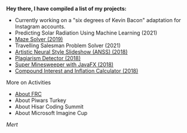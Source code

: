 
**Hey there, I have compiled a list of my projects:**

- Currently working on a "six degrees of Kevin Bacon" adaptation for Instagram accounts.
- Predicting Solar Radiation Using Machine Learning (2021)
- [Maze Solver (2019)](https://github.com/mertgerdan/personal-projects/tree/cs-p-project)
- Travelling Salesman Problem Solver (2021)
- [Artistic Neural Style Slideshow (ANSS) (2018)](https://github.com/hisarcs/neural-style-transfer)
- [Plagiarism Detector (2018)](https://github.com/mertgerdan/personal-projects/tree/plagiarismdetector)
- [Super Minesweeper with JavaFX (2018)](https://github.com/mertgerdan/personal-projects/tree/minesweeper)
- [Compound Interest and Inflation Calculator (2018)](https://github.com/mertgerdan/personal-projects/tree/compinterestcalc)




More on Activities
- [About FRC](frc.html)
- About Piwars Turkey
- About Hisar Coding Summit
- About Microsoft Imagine Cup

_Mert_
